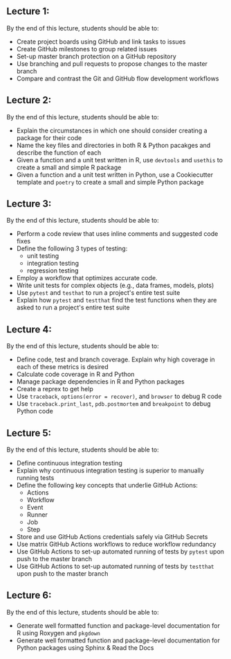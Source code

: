 <!-- #region -->
## Lecture 1:
By the end of this lecture, students should be able to:
- Create project boards using GitHub and link tasks to issues
- Create GitHub milestones to group related issues
- Set-up master branch protection on a GitHub repository
- Use branching and pull requests to propose changes to the master branch
- Compare and contrast the Git and GitHub flow development workflows

## Lecture 2: 
By the end of this lecture, students should be able to:
- Explain the circumstances in which one should consider creating a package for their code
- Name the key files and directories in both R & Python pacakges and describe the function of each
- Given a function and a unit test written in R, use `devtools` and `usethis` to create a small and simple R package
- Given a function and a unit test written in Python, use a Cookiecutter template and `poetry` to create a small and simple Python package


## Lecture 3: 
By the end of this lecture, students should be able to:
- Perform a code review that uses inline comments and suggested code fixes
- Define the following 3 types of testing:
    - unit testing
    - integration testing
    - regression testing
- Employ a workflow that optimizes accurate code.
- Write unit tests for complex objects (e.g., data frames, models, plots)
- Use `pytest` and `testhat` to run a project's entire test suite
- Explain how `pytest` and `testthat` find the test functions when they are asked to run a project's entire test suite

## Lecture 4:
By the end of this lecture, students should be able to:
- Define code, test and branch coverage. Explain why high coverage in each of these metrics is desired
- Calculate code coverage in R and Python
- Manage package dependencies in R and Python packages
- Create a reprex to get help
- Use `traceback`, `options(error = recover)`, and `browser` to debug R code
- Use `traceback.print_last`, `pdb.postmortem` and `breakpoint` to debug Python code

## Lecture 5:
By the end of this lecture, students should be able to:
- Define continuous integration testing
- Explain why continuous integration testing is superior to manually running tests
- Define the following key concepts that underlie GitHub Actions:
    - Actions
    - Workflow
    - Event
    - Runner
    - Job
    - Step
- Store and use GitHub Actions credentials safely via GitHub Secrets
- Use matrix GitHub Actions workflows to reduce workflow redundancy
- Use GitHub Actions to set-up automated running of tests by `pytest` upon push to the master branch
- Use GitHub Actions to set-up automated running of tests by `testthat` upon push to the master branch

## Lecture 6:
By the end of this lecture, students should be able to:
- Generate well formatted function and package-level documentation for R using Roxygen and `pkgdown`
- Generate well formatted function and package-level documentation for Python packages using Sphinx & Read the Docs
<!-- #endregion -->
